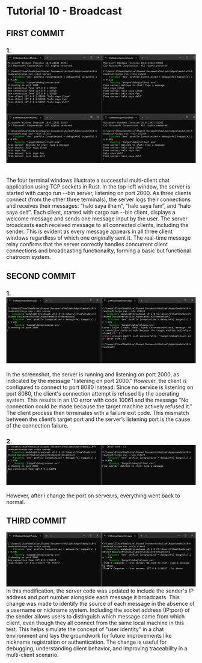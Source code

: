 # Tutorial 10 - Broadcast

## FIRST COMMIT 

### 1. ![img](/img/image1.png)
</br>
The four terminal windows illustrate a successful multi-client chat application using TCP sockets in Rust. In the top-left window, the server is started with cargo run --bin server, listening on port 2000. As three clients connect (from the other three terminals), the server logs their connections and receives their messages: “halo saya ilham”, “halo saya fam”, and “halo saya delf”. Each client, started with cargo run --bin client, displays a welcome message and sends one message input by the user. The server broadcasts each received message to all connected clients, including the sender. This is evident as every message appears in all three client windows regardless of which one originally sent it. The real-time message relay confirms that the server correctly handles concurrent client connections and broadcasting functionality, forming a basic but functional chatroom system.</br>



## SECOND COMMIT

### 1. ![img](/img/image2.png)
In the screenshot, the server is running and listening on port 2000, as indicated by the message "listening on port 2000." However, the client is configured to connect to port 8080 instead. Since no service is listening on port 8080, the client's connection attempt is refused by the operating system. This results in an I/O error with code 10061 and the message "No connection could be made because the target machine actively refused it." The client process then terminates with a failure exit code. This mismatch between the client’s target port and the server’s listening port is the cause of the connection failure.

### 2. ![img](/img/image3.png)
However, after i change the port on server.rs, everything went back to normal.

## THIRD COMMIT

![img](/img/image4.png)
In this modification, the server code was updated to include the sender's IP address and port number alongside each message it broadcasts. This change was made to identify the source of each message in the absence of a username or nickname system. Including the socket address (IP:port) of the sender allows users to distinguish which message came from which client, even though they all connect from the same local machine in this test. This helps simulate the concept of "user identity" in a chat environment and lays the groundwork for future improvements like nickname registration or authentication. The change is useful for debugging, understanding client behavior, and improving traceability in a multi-client scenario.
